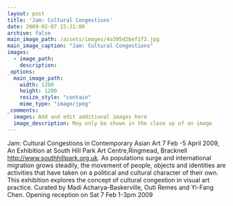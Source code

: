 ```yaml
---
layout: post
title: 'Jam: Cultural Congestions'
date: 2009-02-07 15:21:00
archive: false
main_image_path: /assets/images/4a395d2bef1f2.jpg
main_image_caption: "Jam: Cultural Congestions"
images:
  - image_path: 
    description: 
_options:
  main_image_path:
    width: 1200
    height: 1200
    resize_style: "contain"
    mime_type: "image/jpeg"
_comments:
  images: Add and edit additional images here
  image_description: May only be shown in the close up of an image
---
```


Jam: Cultural Congestions in Contemporary Asian Art
7 Feb -5 April 2009, An Exhibition at South Hill Park Art Centre,Ringmead, Bracknell http://www.southhillpark.org.uk. 
As populations surge and international migration grows steadily, the movement of people, objects and identities are activities that have taken on a political and cultural character of their own. This exhibition explores the concept of cultural congestion in visual art practice. 
Curated by Madi Acharya-Baskerville, Outi Remes and Yi-Fang Chen. Opening reception on Sat 7 Feb 1-3pm 2009
